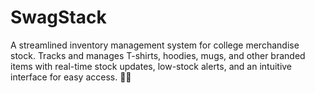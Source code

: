 # SwagStack
A streamlined inventory management system for college merchandise stock. Tracks and manages T-shirts, hoodies, mugs, and other branded items with real-time stock updates, low-stock alerts, and an intuitive interface for easy access. 🚀🎽